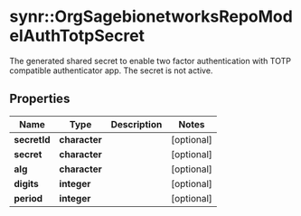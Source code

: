 # synr::OrgSagebionetworksRepoModelAuthTotpSecret

The generated shared secret to enable two factor authentication with TOTP compatible authenticator app. The secret is not active.

## Properties
Name | Type | Description | Notes
------------ | ------------- | ------------- | -------------
**secretId** | **character** |  | [optional] 
**secret** | **character** |  | [optional] 
**alg** | **character** |  | [optional] 
**digits** | **integer** |  | [optional] 
**period** | **integer** |  | [optional] 


